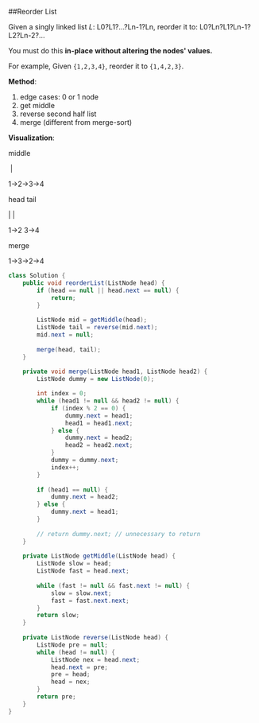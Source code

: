 ##Reorder List

Given a singly linked list *L*: L0?L1?…?Ln-1?Ln,
reorder it to: L0?Ln?L1?Ln-1?L2?Ln-2?…

You must do this **in-place** **without altering the nodes' values.**

For example,
Given `{1,2,3,4}`, reorder it to `{1,4,2,3}`.

**Method**:

1. edge cases: 0 or 1 node
2. get middle
3. reverse second half list
4. merge (different from merge-sort)

**Visualization**: 

 middle

​     |

1->2->3->4

head     tail

|		|  

1->2        3->4

merge  

1->3->2->4

```java
class Solution {
    public void reorderList(ListNode head) {
        if (head == null || head.next == null) {
            return;
        }
        
        ListNode mid = getMiddle(head);
        ListNode tail = reverse(mid.next);        
        mid.next = null;
        
        merge(head, tail);
    }
    
    private void merge(ListNode head1, ListNode head2) {
        ListNode dummy = new ListNode(0);

        int index = 0;
        while (head1 != null && head2 != null) {
            if (index % 2 == 0) {
                dummy.next = head1;
                head1 = head1.next;
            } else {
                dummy.next = head2;
                head2 = head2.next;
            }
            dummy = dummy.next;
            index++;
        }
        
        if (head1 == null) {
            dummy.next = head2;
        } else {
            dummy.next = head1;
        }
        
        // return dummy.next; // unnecessary to return 
    }
    
    private ListNode getMiddle(ListNode head) {
        ListNode slow = head;
        ListNode fast = head.next;
        
        while (fast != null && fast.next != null) {
            slow = slow.next;
            fast = fast.next.next;
        }
        return slow;
    }
    
    private ListNode reverse(ListNode head) {
        ListNode pre = null;
        while (head != null) {
            ListNode nex = head.next;
            head.next = pre;
            pre = head;
            head = nex;
        }
        return pre;
    }
}
```

